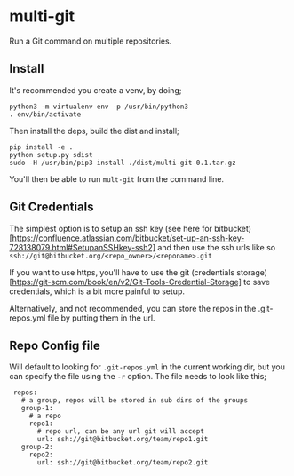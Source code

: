 # multi-git
Run a Git command on multiple repositories.

## Install
It's recommended you create a venv, by doing;

    python3 -m virtualenv env -p /usr/bin/python3
    . env/bin/activate
    
Then install the deps, build the dist and install;

    pip install -e .
    python setup.py sdist
    sudo -H /usr/bin/pip3 install ./dist/multi-git-0.1.tar.gz
    
You'll then be able to run `mult-git` from the command line.
    

## Git Credentials
The simplest option is to setup an ssh key (see here for bitbucket)[https://confluence.atlassian.com/bitbucket/set-up-an-ssh-key-728138079.html#SetupanSSHkey-ssh2]
and then use the ssh urls like so `ssh://git@bitbucket.org/<repo_owner>/<reponame>.git`

If you want to use https, you'll have to use the git (credentials storage)[https://git-scm.com/book/en/v2/Git-Tools-Credential-Storage] to save credentials, 
which is a bit more painful to setup.

Alternatively, and not recommended, you can store the repos in the .git-repos.yml file by putting them in the url.

## Repo Config file
Will default to looking for `.git-repos.yml` in the current working dir, but you can specify the file using the `-r` option. 
The file needs to look like this;

     repos:
       # a group, repos will be stored in sub dirs of the groups
       group-1:
         # a repo
         repo1:
           # repo url, can be any url git will accept
           url: ssh://git@bitbucket.org/team/repo1.git
       group-2:
         repo2:
           url: ssh://git@bitbucket.org/team/repo2.git